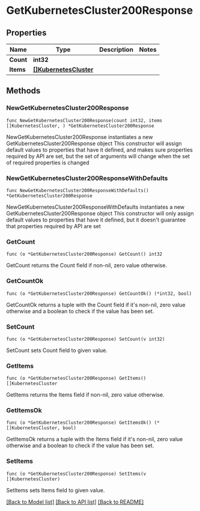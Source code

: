 # GetKubernetesCluster200Response

## Properties

Name | Type | Description | Notes
------------ | ------------- | ------------- | -------------
**Count** | **int32** |  | 
**Items** | [**[]KubernetesCluster**](KubernetesCluster.md) |  | 

## Methods

### NewGetKubernetesCluster200Response

`func NewGetKubernetesCluster200Response(count int32, items []KubernetesCluster, ) *GetKubernetesCluster200Response`

NewGetKubernetesCluster200Response instantiates a new GetKubernetesCluster200Response object
This constructor will assign default values to properties that have it defined,
and makes sure properties required by API are set, but the set of arguments
will change when the set of required properties is changed

### NewGetKubernetesCluster200ResponseWithDefaults

`func NewGetKubernetesCluster200ResponseWithDefaults() *GetKubernetesCluster200Response`

NewGetKubernetesCluster200ResponseWithDefaults instantiates a new GetKubernetesCluster200Response object
This constructor will only assign default values to properties that have it defined,
but it doesn't guarantee that properties required by API are set

### GetCount

`func (o *GetKubernetesCluster200Response) GetCount() int32`

GetCount returns the Count field if non-nil, zero value otherwise.

### GetCountOk

`func (o *GetKubernetesCluster200Response) GetCountOk() (*int32, bool)`

GetCountOk returns a tuple with the Count field if it's non-nil, zero value otherwise
and a boolean to check if the value has been set.

### SetCount

`func (o *GetKubernetesCluster200Response) SetCount(v int32)`

SetCount sets Count field to given value.


### GetItems

`func (o *GetKubernetesCluster200Response) GetItems() []KubernetesCluster`

GetItems returns the Items field if non-nil, zero value otherwise.

### GetItemsOk

`func (o *GetKubernetesCluster200Response) GetItemsOk() (*[]KubernetesCluster, bool)`

GetItemsOk returns a tuple with the Items field if it's non-nil, zero value otherwise
and a boolean to check if the value has been set.

### SetItems

`func (o *GetKubernetesCluster200Response) SetItems(v []KubernetesCluster)`

SetItems sets Items field to given value.



[[Back to Model list]](../README.md#documentation-for-models) [[Back to API list]](../README.md#documentation-for-api-endpoints) [[Back to README]](../README.md)


